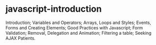 # javascript-introduction
Introduction; Variables and Operators; Arrays, Loops and Styles; Events, Forms and Creating Elements; Good Practices with Javascript; Form Validation; Removal, Delegation and Animation; Filtering a table; Seeking AJAX Patients.
